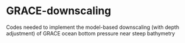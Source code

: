 # GRACE-downscaling
Codes needed to implement the model-based downscaling (with depth adjustment) of GRACE ocean bottom pressure near steep bathymetry
